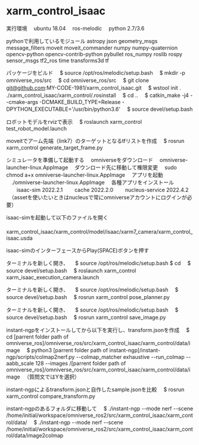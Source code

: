 # xarm_control_isaac

実行環境
　ubuntu 18.04
　ros-melodic
　python 2.7/3.6

pythonで利用しているモジュール
    astropy
    json
    geometry_msgs
    message_filters
    moveit
    moveit_commander
    numpy
    numpy-quaternion
    opencv-python
    opencv-contrib-python
    pybullet
    ros_numpy
    roslib
    rospy
    sensor_msgs
    tf2_ros
    time
    transforms3d
    tf

パッケージをビルド
　$ source /opt/ros/melodic/setup.bash
　$ mkdir -p omniverse_ros/src
　$ cd omniverse_ros/src
　$ git clone git@github.com:MY-CODE-1981/xarm_control_isaac.git
　$ wstool init . ./xarm_control_isaac/xarm_control/.rosinstall
　$ cd ..
　$ catkin_make -j4 --cmake-args -DCMAKE_BUILD_TYPE=Release -DPYTHON_EXECUTABLE='/usr/bin/python3.6'
　$ source devel/setup.bash

ロボットモデルをrvizで表示
　$ roslaunch xarm_control test_robot_model.launch

moveitでアーム先端（link7）のターゲットとなるtfリストを作成
　$ rosrun xarm_control generate_target_frame.py

シミュレータを準備して起動する
　omniverseをダウンロード
　omniverse-launcher-linux.AppImage
　ダウンロード先に移動して権限変更
　sudo chmod a+x omniverse-launcher-linux.AppImage
　アプリを起動
　./omniverse-launcher-linux.AppImage
　各種アプリをインストール
　　isaac-sim 2022.2.1
　　cache 2022.2.0
　　nucleus-service 2022.4.2
　（assetを使いたいときはnucleusで常にomniverseアカウントにログインが必要）

isaac-simを起動して以下のファイルを開く
　xarm_control_isaac/xarm_control/model/isaac/xarm7_camera/xarm_control_isaac.usda

isaac-simのインターフェースからPlay(SPACE)ボタンを押す

ターミナルを新しく開き、
　$ source /opt/ros/melodic/setup.bash
  $ cd 
　$ source devel/setup.bash
　$ roslaunch xarm_control xarm_isaac_execution_camera.launch

ターミナルを新しく開き、
　$ source /opt/ros/melodic/setup.bash
　$ source devel/setup.bash
　$ rosrun xarm_control pose_planner.py

ターミナルを新しく開き、
　$ source /opt/ros/melodic/setup.bash
　$ source devel/setup.bash
　$ rosrun xarm_control save_image.py

instant-ngpをインストールしてから以下を実行し、transform.jsonを作成
　$ cd [parrent folder path of omniverse_ros]/omniverse_ros/src/xarm_control_isaac/xarm_control/data/image
　$ python3 [parrent folder path of instant-ngp]/instant-ngp/scripts/colmap2nerf.py --colmap_matcher exhaustive --run_colmap --aabb_scale 128 --images /[parrent folder path of omniverse_ros]/omniverse_ros/src/xarm_control_isaac/xarm_control/data/image
　（質問文ではYを選択）

instant-ngpによるtransform.jsonと自作したsample.jsonを比較
　$ rosrun xarm_control compare_transform.py

instant-ngpのあるフォルダに移動して
　$ ./instant-ngp --mode nerf --scene /home/initial/workspace/omniverse_ros2/src/xarm_control_isaac/xarm_control/data/
　$ ./instant-ngp --mode nerf --scene /home/initial/workspace/omniverse_ros2/src/xarm_control_isaac/xarm_control/data/image2colmap

